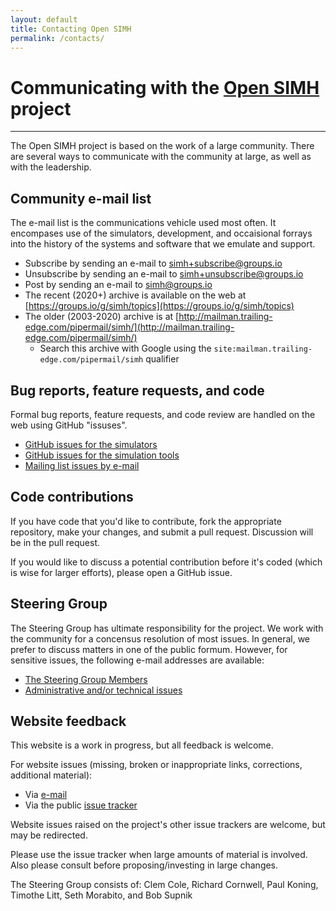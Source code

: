 ```yaml
---
layout: default
title: Contacting Open SIMH
permalink: /contacts/
---
```


# Communicating with the [Open SIMH](/) project

---

The Open SIMH project is based on the work of a large community. There are
several ways to communicate with the community at large, as well as with
the leadership.

## Community e-mail list

The e-mail list is the communications vehicle used most often. It encompases
use of the simulators, development, and occaisional forrays into the history
of the systems and software that we emulate and support.

- Subscribe by sending an e-mail to [simh+subscribe@groups.io](mailto:simh+subscribe@groups.io)
- Unsubscribe by sending an e-mail to [simh+unsubscribe@groups.io](mailto:simh+unsubscribe@groups.io)
- Post by sending an e-mail to [simh@groups.io](mailto:simh@groups.io)
- The recent (2020+) archive is available on the web at
  [https://groups.io/g/simh/topics](https://groups.io/g/simh/topics)
- The older (2003-2020) archive is at
  [http://mailman.trailing-edge.com/pipermail/simh/](http://mailman.trailing-edge.com/pipermail/simh/)
  - Search this archive with Google using the
    `site:mailman.trailing-edge.com/pipermail/simh` qualifier

## Bug reports, feature requests, and code

Formal bug reports, feature requests, and code review are handled on the web
using GitHub "issuses".

- [GitHub issues for the simulators](https://github.com/{{site.simh_username}}/{{site.simh_reponame}}/issues)
- [GitHub issues for the simulation tools](https://github.com/{{site.simh_username}}/{{site.simtools_reponame}}/issues)
- [Mailing list issues by e-mail](mailto:simh+owner@groups.io)

## Code contributions

If you have code that you'd like to contribute, fork the appropriate repository,
make your changes, and submit a pull request. Discussion will be in
the pull request.

If you would like to discuss a potential contribution before it's coded (which is
wise for larger efforts), please open a GitHub issue.

## Steering Group

The Steering Group has ultimate responsibility for the project. We work with
the community for a concensus resolution of most issues. In general, we
prefer to discuss matters in one of the public formum. However, for
sensitive issues, the following e-mail addresses are available:

- [The Steering Group Members](mailto:sg@opensimh.org)
- [Administrative and/or technical issues](mailto:admin@opensimh.org)

## Website feedback

This website is a work in progress, but all feedback is welcome.

For website issues (missing, broken or inappropriate links, corrections, additional material):
- Via [e-mail](mailto:webmaster@opensimh.org)
- Via the public [issue tracker](https://github.com/open-simh/.github/issues)

Website issues raised on the project's other issue trackers are welcome, but may be redirected.

Please use the issue tracker when large amounts of material is involved.  Also please consult before proposing/investing in large changes.

The Steering Group consists of: Clem Cole, Richard Cornwell, Paul Koning,
Timothe Litt, Seth Morabito, and Bob Supnik
